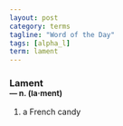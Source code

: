 ```yaml
---
layout: post
category: terms
tagline: "Word of the Day"
tags: [alpha_l]
term: lament
---
```


<h3>Lament<br/> <small>&mdash; n. (la<span>&middot;</span>ment)</small></h3>
<p><ol><li>a French candy</li>
</ol></p>
